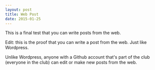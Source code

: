 ```yaml
---
layout: post
title: Web Post
date: 2015-01-25
---
```

This is a final test that you can write posts from the web.

Edit: this is the proof that you can write a post from the web. Just like Wordpress.

Unlike Wordpress, anyone with a Github account that's part of the club (everyone in the club) can edit or make new posts from the web.
